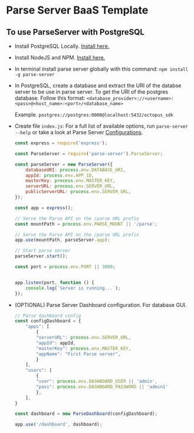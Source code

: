 # Parse Server BaaS Template

## To use ParseServer with PostgreSQL

- Install PostgreSQL Locally. [Install here.](https://www.postgresql.org/download/)

- Install NodeJS and NPM. [Install here.](https://nodejs.org/en/)

- In terminal install parse server globally with this command: `npm install -g parse-server`

- In PostgreSQL, create a database and extract the URI of the databse server to be use in parse server. To get the URI of the postgres database. Follow this format:
    `<database_provider>://<username>:<pass>@<host_name>:<port>/<database_name>`

    Example. `postgres://postgres:0000@localhost:5432/octopus_sdk`

- Create file `index.js`: For a full list of available options, run `parse-server --help` or take a look at Parse Server [Configurations](https://parseplatform.org/parse-server/api/master/ParseServerOptions.html).

    ```js
    const express = require('express');

    const ParseServer = require('parse-server').ParseServer;

    const parseServer = new ParseServer({
        databaseURI: process.env.DATABASE_URI,
        appId: process.env.APP_ID,
        masterKey: process.env.MASTER_KEY,
        serverURL: process.env.SERVER_URL,
        publicServerURL: process.env.SERVER_URL,
    });

    const app = express();

    // Serve the Parse API on the /parse URL prefix
    const mountPath = process.env.PARSE_MOUNT || '/parse';

    // Serve the Parse API on the /parse URL prefix
    app.use(mountPath, parseServer.app);

   // Start parse server
    parseServer.start();

    const port = process.env.PORT || 3000;


    app.listen(port, function () {
        console.log(`Server is running...`);
    });

    ```

- (OPTIONAL) Parse Server Dashboard configuration. For database GUI.

    ```js
    // Parse dashboard config
    const configDashboard = {
        "apps": [
            {
            "serverURL": process.env.SERVER_URL,
            "appId": appId,
            "masterKey": process.env.MASTER_KEY,
            "appName": "First Parse server",
            }
        ],
        "users": [
            {
            "user": process.env.DASHBOARD_USER || 'admin',
            "pass": process.env.DASHBOARD_PASSWORD || 'admin1'
            },
        ],
    }

    const dashboard = new ParseDashboard(configDashboard);

    app.use('/dashboard', dashboard);

    ```
